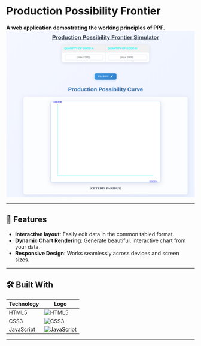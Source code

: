 # Production Possibility Frontier

**A web application demostrating the working principles of PPF.**  
![screenshot](image.png)

---

## 🌟 Features  

- **Interactive layout**: Easily edit data in the common tabled format.  
- **Dynamic Chart Rendering**: Generate beautiful, interactive chart from your data.  
- **Responsive Design**: Works seamlessly across devices and screen sizes.  
---

## 🛠️ Built With  

| **Technology**      | **Logo**                                  |  
|----------------------|-------------------------------------------|  
| HTML5               | ![HTML5](https://img.shields.io/badge/HTML5-E34F26?style=for-the-badge&logo=html5&logoColor=white) |  
| CSS3                | ![CSS3](https://img.shields.io/badge/CSS3-1572B6?style=for-the-badge&logo=css3&logoColor=white) |  
| JavaScript          | ![JavaScript](https://img.shields.io/badge/JavaScript-F7DF1E?style=for-the-badge&logo=javascript&logoColor=black) | 
---